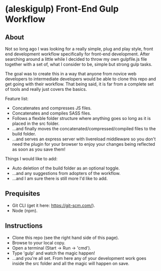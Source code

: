 # (aleskigulp) Front-End Gulp Workflow

## About

Not so long ago I was looking for a really simple, plug and play style, front end development workflow specifically for front-end development. After searching around a little while I decided to throw my own gulpfile.js file together with a set of, what I consider to be, simple but strong gulp tasks.

The goal was to create this in a way that anyone from novice web developers to intermediate developers would be able to clone this repo and get going with their workflow. That being said, it is far from a complete set of tools and really just covers the basics.

Feature list:

 * Concatenates and compresses JS files.
 * Concatenates and compiles SASS files.
 * Follows a flexble folder structure where anything goes so long as it is placed in the src folder.
 * ...and finally moves the concatenated/compressed/compiled files to the build folder.
 * ...and serves an express server with livereload middleware so you don't need the plugin for your browser to enjoy your changes being reflected as soon as you save them!

Things I would like to add:

 * Auto deletion of the build folder as an optional toggle.
 * ...and any suggestions from adopters of the workflow.
 * ...and I am sure there is still more I'd like to add.

## Prequisites
 * Git CLI (get it here: https://git-scm.com/).
 * Node (npm).

## Instructions

 * Clone this repo (see the right hand side of this page).
 * Browse to your local copy.
 * Open a terminal (Start -> Run -> 'cmd').
 * Type 'gulp' and watch the magic happen!
 * ...and you're all set. From here any of your development work goes inside the src folder and all the magic will happen on save.